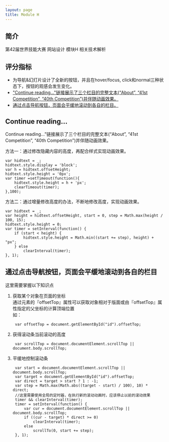 ```yaml
---
layout: page
title: Module H
---
```


## 简介

第42届世界技能大赛 网站设计 模块H 相关技术解析

## 评分指标
* 为导航&幻灯片设计了全新的按钮，并且在hover/focus, click和normal三种状态下，按钮的观感会发生变化。
* ["Continue reading…"链接展示了三个栏目的完整文本(“About”, “41st Competition”, “40th Competition”)并伴随动画效果。](#continueReading) 
* [通过点击导航按钮，页面会平缓地滚动到各自的栏目。](#navbtn)

<a name="continueReading"></a>

## Continue reading…
Continue reading…"链接展示了三个栏目的完整文本(“About”, “41st Competition”, “40th Competition”)并伴随动画效果。

方法一：通过修改隐藏内容的高度，再配合样式实现动画效果。

	var hidtext = _;
	hidtext.style.display = 'block';
	var h = hidtext.offsetHeight;
	hidtext.style.height = '0px';
	var timer =setTimeout(function(){
		hidtext.style.height = h + 'px';
		clearTimeout(timer);
	},100);

方法二：通过增量修改高度的办法，不断地修改高度，实现动画效果。

    var hidtext = _;
    var height = hidtext.offsetHeight, start = 0, step = Math.max(height / 100, 15);
    hidtext.style.height = 0;
    var timer = setInterval(function() {
        if (start < height) {
            hidtext.style.height = Math.min((start += step), height) + "px";
        } else
            clearInterval(timer);
    }, 1);

<a name="navbtn"></a>

## 通过点击导航按钮，页面会平缓地滚动到各自的栏目
这里需要掌握以下知识点

1. 获取某个对象在页面的坐标  
通过元素的『offsetTop』属性可以获取对象相对于版面或由『offsetTop』属性指定的父坐标的计算顶端位置   
如：

		var offsetTop = document.getElementById("id").offsetTop;

2. 获得滚动条当前滚动的高度

		var scrollTop = document.documentElement.scrollTop || document.body.scrollTop;

3. 平缓地控制滚动条

	    var start = document.documentElement.scrollTop || document.body.scrollTop;
        var target = document.getElementById("id").offsetTop;
        var direct = target > start ? 1 : -1;
        var step = Math.max(Math.abs((target - start) / 100), 10) * direct;
        //这里需要使用全局的定时器，在执行新的滚动动画时，应该停止以前的滚动效果
        timer && clearInterval(timer);
        timer = setInterval(function() {
            var cur = document.documentElement.scrollTop || document.body.scrollTop;
            if ((cur - target) * direct >= 0)
                clearInterval(timer);
            else
                scrollTo(0, start += step);
        }, 1);

